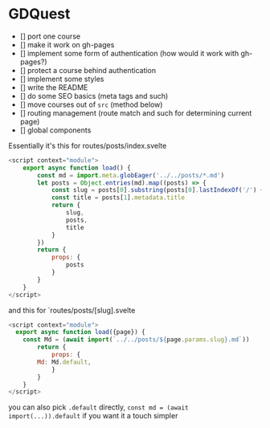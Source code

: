 # GDQuest


- [] port one course
- [] make it work on gh-pages
- [] implement some form of authentication (how would it work with gh-pages?)
- [] protect a course behind authentication
- [] implement some styles
- [] write the README
- [] do some SEO basics (meta tags and such)
- [] move courses out of `src` (method below)
- [] routing management (route match and such for determining current page)
- [] global components


Essentially it's this for routes/posts/index.svelte
```js
<script context="module">
    export async function load() {
        const md = import.meta.globEager('../../posts/*.md')
        let posts = Object.entries(md).map((posts) => {
            const slug = posts[0].substring(posts[0].lastIndexOf('/') + 1).replace('.md', '')
            const title = posts[1].metadata.title
            return {
                slug,
                posts,
                title
            }
        })
        return {
            props: {
                posts
            }
        }
    }
</script>
```

and this for `routes/posts/[slug].svelte

```js
<script context="module"> 
  export async function load({page}) {
    const Md = (await import(`../../posts/${page.params.slug}.md`))
        return {
            props: {
        Md: Md.default,
            }
        }
    }
</script>
```

you can also pick  `.default` directly, `const md = (await import(...)).default` if you want it a touch simpler